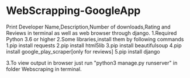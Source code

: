 # WebScrapping-GoogleApp
Print Developer Name,Description,Number of downloads,Rating and Reviews in terminal as well as web browser through django.
1.Required Python 3.6 or higher
2.Some libraries,install them by following commands
	1.pip install requests
	2.pip install html5lib
	3.pip install beautifulsoup
	4.pip install google_play_scraper[only for reviews]
	5.pip install django

3.To view output in browser just run "python3 manage.py runserver" in folder Webscraping in terminal.
